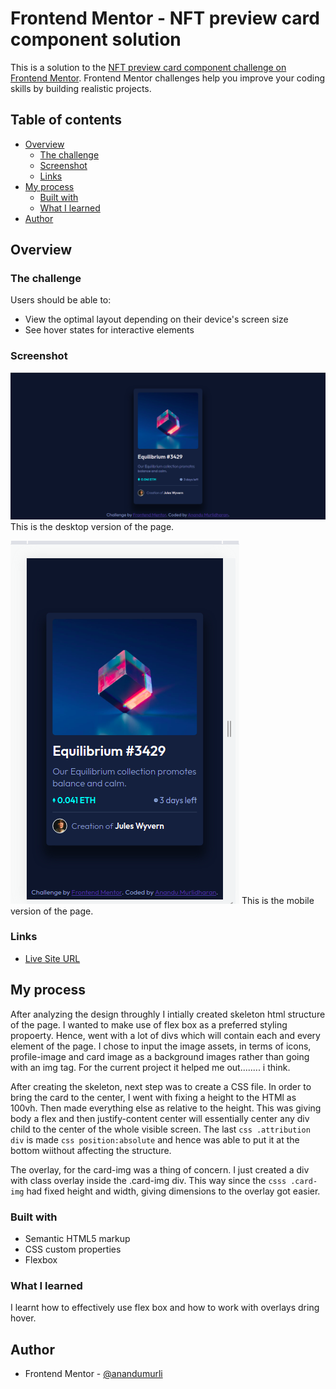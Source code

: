 # Frontend Mentor - NFT preview card component solution

This is a solution to the [NFT preview card component challenge on Frontend Mentor](https://www.frontendmentor.io/challenges/nft-preview-card-component-SbdUL_w0U). Frontend Mentor challenges help you improve your coding skills by building realistic projects. 

## Table of contents

- [Overview](#overview)
  - [The challenge](#the-challenge)
  - [Screenshot](#screenshot)
  - [Links](#links)
- [My process](#my-process)
  - [Built with](#built-with)
  - [What I learned](#what-i-learned)
- [Author](#author)


## Overview

### The challenge

Users should be able to:

- View the optimal layout depending on their device's screen size
- See hover states for interactive elements

### Screenshot

![](./screenshots/desktop-nft-card.png)
This is the desktop version of the page.

![](./screenshots/mobile-nft-card.png)
This is the mobile version of the page.

### Links

- [Live Site URL](https://anandumurli.github.io/FrontendMentor_NFT_card/)

## My process
After analyzing the design throughly I intially created skeleton html structure of the page. I wanted to make use of flex box as a preferred styling propoerty. Hence, went with a lot of divs which will contain each and every element of the page. I chose to input the image assets, in terms of icons, profile-image and card image as a background images rather than going with an img tag. For the current project it helped me out........ i think.

After creating the skeleton, next step was to create a CSS file. In order to bring the card to the center, I went with fixing a height to the HTMl as 100vh. Then made everything else as relative to the height. This was giving body a flex and then justify-content center will essentially center any div child to the center of the whole visible screen. The last ```css .attribution div``` is made ```css position:absolute``` and hence was able to put it at the bottom wiithout affecting the structure.

The overlay, for the card-img was a thing of concern. I just created a div with class overlay inside the .card-img div. This way since the ```csss .card-img``` had fixed height and width, giving dimensions to the overlay got easier. 

### Built with

- Semantic HTML5 markup
- CSS custom properties
- Flexbox

### What I learned
I learnt how to effectively use flex box and how to work with overlays dring hover.

## Author

- Frontend Mentor - [@anandumurli](https://www.frontendmentor.io/profile/anandumurli)

